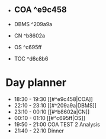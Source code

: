 
- COA ^e9c458
	- 
- DBMS  ^209a9a

- CN  ^b8602a
- OS ^c695ff
- TOC ^d6c8b6
# Day planner

- 18:30 - 19:30 [[#^e9c458|COA]]
- 22:10 - 23:10 [[#^209a9a|DBMS]]
- 23:10 - 00:10 [[#^b8602a|CN]]
- 00:10 - 01:10 [[#^c695ff|OS]]
- 19:50 - 21:00 COA TEST 2 Analysis
- 21:40 - 22:10 Dinner
